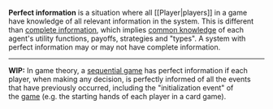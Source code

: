 **Perfect information** is a situation where all [[Player|players]] in a game have knowledge of all relevant information in the system. This is different than [complete information](https://en.wikipedia.org/wiki/Complete_information "Complete information"), which implies [common knowledge](https://en.wikipedia.org/wiki/Common_knowledge_\(logic\) "Common knowledge (logic)") of each agent's utility functions, payoffs, strategies and "types". A system with perfect information may or may not have complete information.

---
__WIP:__
In game theory, a [sequential game](https://en.wikipedia.org/wiki/Sequential_game "Sequential game") has perfect information if each player, when making any decision, is perfectly informed of all the events that have previously occurred, including the "initialization event" of the [game](https://en.wikipedia.org/wiki/Game "Game") (e.g. the starting hands of each player in a card game).